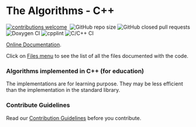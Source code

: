 <!--# DO NOT REMOVE THIS LINE 
This is for Doxygen to recognize as the index file for the complete documentation
{#mainpage} -->
# The Algorithms - C++
[![contributions welcome](https://img.shields.io/static/v1.svg?label=Contributions&message=Welcome&color=0059b3&style=flat-square)](https://github.com/kvedala/C-Plus-Plus/blob/master/CONTRIBUTION.md)&nbsp;
![GitHub repo size](https://img.shields.io/github/repo-size/kvedala/C-Plus-Plus?color=red&style=flat-square)
![GitHub closed pull requests](https://img.shields.io/github/issues-pr-closed/kvedala/C-Plus-Plus?color=green&style=flat-square)
![Doxygen CI](https://github.com/kvedala/C-Plus-Plus/workflows/Doxygen%20CI/badge.svg)
![cpplint](https://github.com/kvedala/C-Plus-Plus/workflows/cpplint_modified_files/badge.svg)
![C/C++ CI](https://github.com/kvedala/C-Plus-Plus/workflows/C/C++%20CI/badge.svg)

[Online Documentation](https://kvedala.github.io/C-Plus-Plus).

Click on [Files menu](https://kvedala.github.io/C-Plus-Plus/html/files.html) to see the list of all the files documented with the code.

### Algorithms implemented in C++ (for education)
The implementations are for learning purpose. They may be less efficient than the implementation in the standard library.

### Contribute Guidelines
Read our [Contribution Guidelines](https://github.com/TheAlgorithms/C-Plus-Plus/blob/master/CONTRIBUTION.md) before you contribute.
